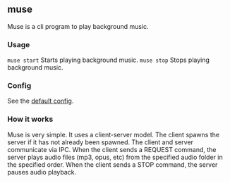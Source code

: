 ## muse
Muse is a cli program to play background music.

### Usage
`muse start` Starts playing background music.
`muse stop`  Stops playing background music.

### Config
See the [default config](config.toml).

### How it works
Muse is very simple. It uses a client-server model. The
client spawns the server if it has not already been spawned.
The client and server communicate via IPC. When the client
sends a REQUEST command, the server plays audio files (mp3, opus, etc)
from the specified audio folder in the specified order.
When the client sends a STOP command, the server pauses audio playback.
